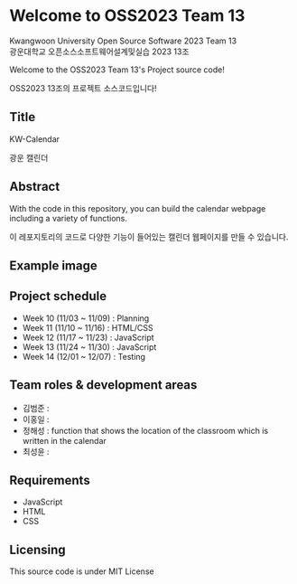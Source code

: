 # Welcome to OSS2023 Team 13

Kwangwoon University Open Source Software 2023 Team 13 <br/>
광운대학교 오픈소스소프트웨어설계및실습 2023 13조

Welcome to the OSS2023 Team 13's Project source code!

OSS2023 13조의 프로젝트 소스코드입니다!

## Title

KW-Calendar

광운 캘린더

## Abstract

With the code in this repository, you can build the calendar webpage including a variety of functions.

이 레포지토리의 코드로 다양한 기능이 들어있는 캘린더 웹페이지를 만들 수 있습니다.

## Example image



## Project schedule

- Week 10 (11/03 ~ 11/09) : Planning
- Week 11 (11/10 ~ 11/16) : HTML/CSS
- Week 12 (11/17 ~ 11/23) : JavaScript
- Week 13 (11/24 ~ 11/30) : JavaScript
- Week 14 (12/01 ~ 12/07) : Testing

## Team roles & development areas

- 김범준 : 
- 이홍일 : 
- 정해성 : function that shows the location of the classroom which is written in the calendar
- 최성윤 : 

## Requirements

- JavaScript
- HTML
- CSS

## Licensing
This source code is under MIT License
